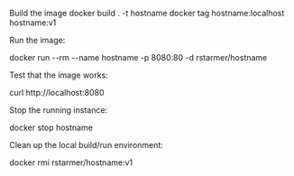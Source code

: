 Build the image
docker build . -t hostname
docker tag hostname:localhost hostname:v1

Run the image:

docker run --rm --name hostname -p 8080:80 -d rstarmer/hostname

Test that the image works:

curl http://localhost:8080

Stop the running instance:

docker stop hostname

Clean up the local build/run environment:

docker rmi rstarmer/hostname:v1

